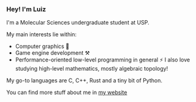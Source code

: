 ### Hey! I'm Luiz

I'm a Molecular Sciences undergraduate student at USP.

My main interests lie within:
- Computer graphics 🎨
- Game engine development ⚒️
- Performance-oriented low-level programming in general ⚡
I also love studying high-level mathematics, mostly algebraic topology!

My go-to languages are C, C++, Rust and a tiny bit of Python.

You can find more stuff about me in [my website](https://luizmugnaini.github.io)
